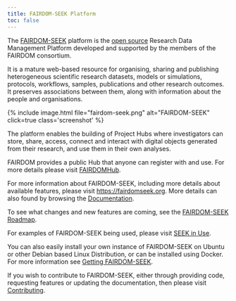 ```yaml
---
title: FAIRDOM-SEEK Platform
toc: false
---
```


The [FAIRDOM-SEEK](https://fairdomseek.org/) platform is the [open source](https://github.com/seek4science/seek) Research Data Management Platform developed and
supported by the members of the FAIRDOM consortium.

It is a mature web-based resource for organising,
sharing and publishing heterogeneous scientific research datasets, models or simulations, protocols, workflows, samples, publications and other research outcomes.
It preserves associations between them, along with information about the people and organisations.

{% include image.html file="fairdom-seek.png" alt="FAIRDOM-SEEK" click=true class='screenshot' %}

The platform enables the building of Project Hubs where investigators can store, share, access, connect and interact with digital objects generated from their research,
and use them in their own analyses.

FAIRDOM provides a public Hub that anyone can register with and use. For more details please visit [FAIRDOMHub](/fairdomhub).

For more information about FAIRDOM-SEEK, including more details about available features, please visit <https://fairdomseek.org>.
More details can also found by browsing the [Documentation](https://docs.seek4science.org).

To see what changes and new features are coming, see the [FAIRDOM-SEEK Roadmap](https://docs.seek4science.org/tech/roadmap.html).

For examples of FAIRDOM-SEEK being used, please visit [SEEK in Use](/fairdom_in_use).

You can also easily install your own instance of FAIRDOM-SEEK on Ubuntu or other Debian based Linux Distribution, or can be
installed using Docker. For more information see [Getting FAIRDOM-SEEK](https://docs.seek4science.org/get-seek.html).

If you wish to contribute to FAIRDOM-SEEK, either through providing code, requesting features or updating the documentation, then please
visit [Contributing](https://docs.seek4science.org/contributing.html).
